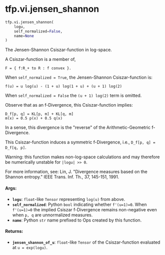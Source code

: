 <div itemscope itemtype="http://developers.google.com/ReferenceObject">
<meta itemprop="name" content="tfp.vi.jensen_shannon" />
<meta itemprop="path" content="Stable" />
</div>

# tfp.vi.jensen_shannon

``` python
tfp.vi.jensen_shannon(
    logu,
    self_normalized=False,
    name=None
)
```

The Jensen-Shannon Csiszar-function in log-space.

A Csiszar-function is a member of,

```none
F = { f:R_+ to R : f convex }.
```

When `self_normalized = True`, the Jensen-Shannon Csiszar-function is:

```none
f(u) = u log(u) - (1 + u) log(1 + u) + (u + 1) log(2)
```

When `self_normalized = False` the `(u + 1) log(2)` term is omitted.

Observe that as an f-Divergence, this Csiszar-function implies:

```none
D_f[p, q] = KL[p, m] + KL[q, m]
m(x) = 0.5 p(x) + 0.5 q(x)
```

In a sense, this divergence is the "reverse" of the Arithmetic-Geometric
f-Divergence.

This Csiszar-function induces a symmetric f-Divergence, i.e.,
`D_f[p, q] = D_f[q, p]`.

Warning: this function makes non-log-space calculations and may therefore be
numerically unstable for `|logu| >> 0`.

For more information, see:
  Lin, J. "Divergence measures based on the Shannon entropy." IEEE Trans.
  Inf. Th., 37, 145-151, 1991.

#### Args:

* <b>`logu`</b>: `float`-like `Tensor` representing `log(u)` from above.
* <b>`self_normalized`</b>: Python `bool` indicating whether `f'(u=1)=0`. When
    `f'(u=1)=0` the implied Csiszar f-Divergence remains non-negative even
    when `p, q` are unnormalized measures.
* <b>`name`</b>: Python `str` name prefixed to Ops created by this function.


#### Returns:

* <b>`jensen_shannon_of_u`</b>: `float`-like `Tensor` of the Csiszar-function
    evaluated at `u = exp(logu)`.